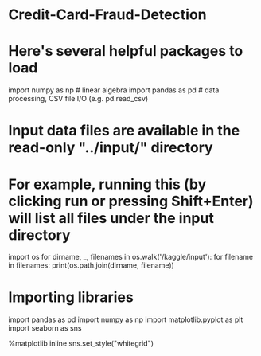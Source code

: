 # Credit-Card-Fraud-Detection

# Here's several helpful packages to load

import numpy as np  # linear algebra
import pandas as pd # data processing, CSV file I/O (e.g. pd.read_csv)

# Input data files are available in the read-only "../input/" directory
# For example, running this (by clicking run or pressing Shift+Enter) will list all files under the input directory

import os
for dirname, _, filenames in os.walk('/kaggle/input'):
    for filename in filenames:
        print(os.path.join(dirname, filename))
        
        
     
# Importing libraries

import pandas as pd
import numpy as np
import matplotlib.pyplot as plt
import seaborn as sns


%matplotlib inline
sns.set_style("whitegrid")
